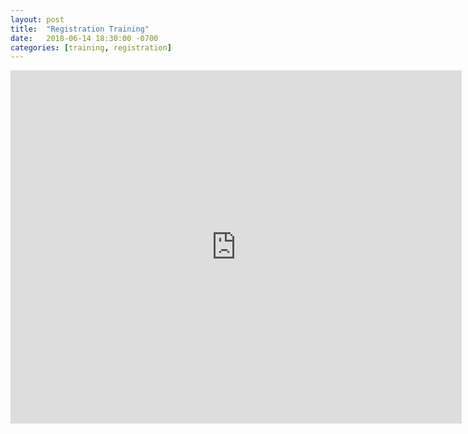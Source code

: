 ```yaml
---
layout: post
title:  "Registration Training"
date:   2018-06-14 18:30:00 -0700
categories: [training, registration]
---
```

<iframe src="https://onedrive.live.com/embed?cid=5089FBA008D25E68&amp;resid=5089FBA008D25E68%21121&amp;authkey=AN0o6YFPPt4hQgE&amp;em=2&amp;wdAr=1.3333333333333333" width="722px" height="565px" frameborder="0">This is an embedded <a target="_blank" href="https://office.com">Microsoft Office</a> presentation, powered by <a target="_blank" href="https://office.com/webapps">Office Online</a>.</iframe>
